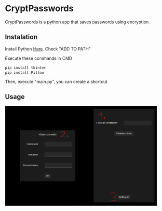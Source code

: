 # CryptPasswords
CryptPasswords is a python app that saves passwords using encryption.

## Instalation

Install Python [Here](https://www.python.org/downloads/). Check "ADD TO PATH"

Execute these commands in CMD

```
pip install tkinter
pip install Pillow
```

Then, execute "main.py", you can create a shortcut

## Usage

![Usage guide image](https://github.com/Muxutruk2/CryptPasswords/blob/main/ReadmeImages/image.png)
